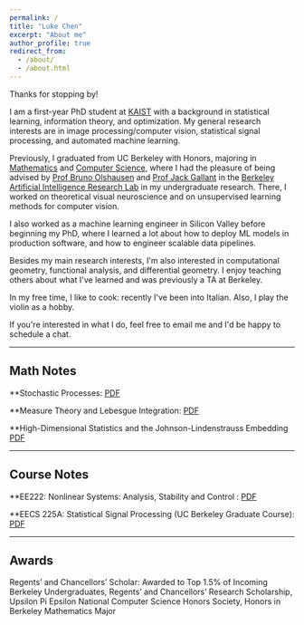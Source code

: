```yaml
---
permalink: /
title: "Luke Chen"
excerpt: "About me"
author_profile: true
redirect_from: 
  - /about/
  - /about.html
---
```


Thanks for stopping by!

I am a first-year PhD student at [KAIST](https://gsai.kaist.ac.kr/) with a background in statistical learning, information theory, and optimization. My general research interests are in image processing/computer vision, statistical signal processing, and automated machine learning. 

Previously, I graduated from UC Berkeley with Honors, majoring in [Mathematics](https://math.berkeley.edu/) and [Computer Science](https://eecs.berkeley.edu), where I had the pleasure of being advised by [Prof Bruno Olshausen](https://redwood.berkeley.edu/people/bruno-olshausen/) and [Prof Jack Gallant](https://gallantlab.org/) in the [Berkeley Artificial Intelligence Research Lab](https://bair.berkeley.edu/) in my undergraduate research. There, I worked on theoretical visual neuroscience and on unsupervised learning methods for computer vision.

I also worked as a machine learning engineer in Silicon Valley before beginning my PhD, where I learned a lot about how to deploy ML models in production software, and how to engineer scalable data pipelines.

Besides my main research interests, I'm also interested in computational geometry, functional analysis, and differential geometry. I enjoy teaching others about what I've learned and was previously a TA at Berkeley.

In my free time, I like to cook: recently I've been into Italian. Also, I play the violin as a hobby. 

If you're interested in what I do, feel free to email me and I'd be happy to schedule a chat.


---
Math Notes 
---

**Stochastic Processes: [PDF](https://lchen64.github.io/files/Stochastic_Processes.pdf)

**Measure Theory and Lebesgue Integration: [PDF](https://lchen64.github.io/files/MeasureAndIntegration.pdf)

**High-Dimensional Statistics and the Johnson-Lindenstrauss Embedding [PDF](https://lchen64.github.io/files/JohnsonLindenstrauss.pdf)

---
Course Notes 
---

**EE222: Nonlinear Systems: Analysis, Stability and Control : [PDF](https://lchen64.github.io/files/EE222(NonlinearSystems).pdf)

**EECS 225A: Statistical Signal Processing (UC Berkeley Graduate Course): [PDF](https://lchen64.github.io/files/EECS225A(StatisticalSignalProcessing).pdf)


---
Awards
---

Regents’ and Chancellors’ Scholar: Awarded to Top 1.5% of Incoming Berkeley Undergraduates, Regents’ and Chancellors’ Research Scholarship, Upsilon Pi Epsilon National Computer Science Honors Society, Honors in Berkeley Mathematics Major
